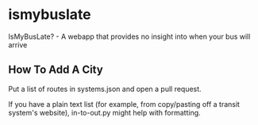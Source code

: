 # ismybuslate

IsMyBusLate? - A webapp that provides no insight into when your bus 
will arrive

## How To Add A City

Put a list of routes in systems.json and open a pull request.

If you have a plain text list (for example, from copy/pasting off a 
transit system's website), in-to-out.py might help with formatting.
